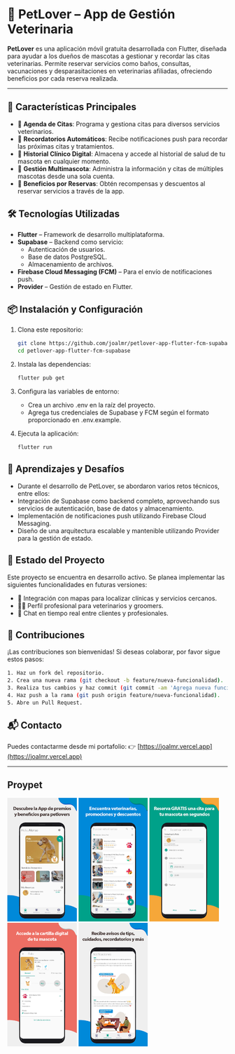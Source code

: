# 🐾 PetLover – App de Gestión Veterinaria

**PetLover** es una aplicación móvil gratuita desarrollada con Flutter, diseñada para ayudar a los dueños de mascotas a gestionar y recordar las citas veterinarias. Permite reservar servicios como baños, consultas, vacunaciones y desparasitaciones en veterinarias afiliadas, ofreciendo beneficios por cada reserva realizada.

---

## 🚀 Características Principales

- 📅 **Agenda de Citas**: Programa y gestiona citas para diversos servicios veterinarios.
- 🔔 **Recordatorios Automáticos**: Recibe notificaciones push para recordar las próximas citas y tratamientos.
- 🧾 **Historial Clínico Digital**: Almacena y accede al historial de salud de tu mascota en cualquier momento.
- 🐶 **Gestión Multimascota**: Administra la información y citas de múltiples mascotas desde una sola cuenta.
- 🎁 **Beneficios por Reservas**: Obtén recompensas y descuentos al reservar servicios a través de la app.

## 🛠️ Tecnologías Utilizadas

- **Flutter** – Framework de desarrollo multiplataforma.
- **Supabase** – Backend como servicio:
  - Autenticación de usuarios.
  - Base de datos PostgreSQL.
  - Almacenamiento de archivos.
- **Firebase Cloud Messaging (FCM)** – Para el envío de notificaciones push.
- **Provider** – Gestión de estado en Flutter.

## 📦 Instalación y Configuración

1. Clona este repositorio:

   ```bash
   git clone https://github.com/joalmr/petlover-app-flutter-fcm-supabase.git
   cd petlover-app-flutter-fcm-supabase
   ```

2. Instala las dependencias:
   ```bash
   flutter pub get
   ```

3. Configura las variables de entorno:
   - Crea un archivo .env en la raíz del proyecto.
   - Agrega tus credenciales de Supabase y FCM según el formato proporcionado en .env.example.

4. Ejecuta la aplicación:
   ```bash
   flutter run
   ```

## 🧠 Aprendizajes y Desafíos
- Durante el desarrollo de PetLover, se abordaron varios retos técnicos, entre ellos:
- Integración de Supabase como backend completo, aprovechando sus servicios de autenticación, base de datos y almacenamiento.
- Implementación de notificaciones push utilizando Firebase Cloud Messaging.
- Diseño de una arquitectura escalable y mantenible utilizando Provider para la gestión de estado.

## 📌 Estado del Proyecto
Este proyecto se encuentra en desarrollo activo. Se planea implementar las siguientes funcionalidades en futuras versiones:
- 📍 Integración con mapas para localizar clínicas y servicios cercanos.
- 🧑‍⚕️ Perfil profesional para veterinarios y groomers.
- 💬 Chat en tiempo real entre clientes y profesionales.

## 🤝 Contribuciones
¡Las contribuciones son bienvenidas! Si deseas colaborar, por favor sigue estos pasos:
   ```bash
   1. Haz un fork del repositorio.
   2. Crea una nueva rama (git checkout -b feature/nueva-funcionalidad).
   3. Realiza tus cambios y haz commit (git commit -am 'Agrega nueva funcionalidad').
   4. Haz push a la rama (git push origin feature/nueva-funcionalidad).
   5. Abre un Pull Request.
   ```

## 📬 Contacto
Puedes contactarme desde mi portafolio:
👉 [https://joalmr.vercel.app](https://joalmr.vercel.app)

---

## Proypet

<img src="./assets/1.png" 
alt="Proypet" 
width="auto" 
height="282" 
/>
<img src="./assets/2.png" 
alt="Proypet" 
width="auto" 
height="282" 
/>
<img src="./assets/3.png" 
alt="Proypet" 
width="auto" 
height="282" 
/>
<img src="./assets/4.png" 
alt="Proypet" 
width="auto" 
height="282" 
/>
<img src="./assets/5.png" 
alt="Proypet" 
width="auto" 
height="282" 
/>

